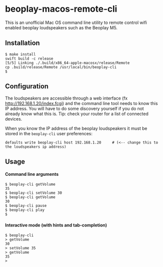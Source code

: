 # beoplay-macos-remote-cli

This is an unofficial Mac OS command line utility to remote control wifi enabled beoplay loudspeakers such as the Beoplay M5.

## Installation

```
$ make install
swift build -c release
[5/5] Linking ./.build/x86_64-apple-macosx/release/Remote
cp .build/release/Remote /usr/local/bin/beoplay-cli
$ 
```

## Configuration
The loudspeakers are accessible through a web interface (fx http://192.168.1.20/index.fcgi) and the command line tool needs to know this IP address. You will have to do some discovery yourself if you do not already know what this is. Tip: check your router for a list of connected devices.

When you know the IP address of the beoplay loudspeakers it must be stored in the `beoplay-cli` user preferences:

```
defaults write beoplay-cli host 192.168.1.20     # (<-- change this to the loudspeakers ip address)
```

## Usage

#### Command line arguments
```
$ beoplay-cli getVolume
35
$ beoplay-cli setVolume 30
$ beoplay-cli getVolume
30
$ beoplay-cli pause
$ beoplay-cli play
$ 
```

#### Interactive mode (with hints and tab-completion)
```
$ beoplay-cli
> getVolume
30
> setVolume 35
> getVolume
35
> 
```
